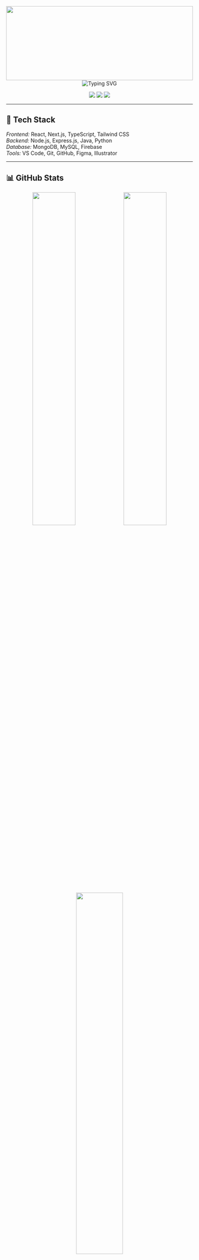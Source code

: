 <div align="center">

<!-- Header -->
<img width="100%" height="200" src="https://capsule-render.vercel.app/api?type=waving&color=gradient&customColorList=12&height=200&section=header&text=Upuli%20Maheshika&fontSize=45&fontColor=fff&animation=twinkling&fontAlignY=35">

<img src="https://readme-typing-svg.demolab.com?font=Fira+Code&size=24&duration=3000&pause=500&color=667EEA&center=true&vCenter=true&width=600&lines=Full+Stack+Developer;Software+Engineer;Problem+Solver;Digital+Solutions+Builder" alt="Typing SVG" />

</div>

<p align="center">
  <img src="https://komarev.com/ghpvc/?username=UMKpp&style=for-the-badge&color=blueviolet" />
  <img src="https://img.shields.io/github/followers/UMKpp?style=for-the-badge&color=blue" />
  <img src="https://img.shields.io/github/stars/UMKpp?style=for-the-badge&color=yellow" />
</p>

---


## 🔧 Tech Stack

*Frontend:* React, Next.js, TypeScript, Tailwind CSS  
*Backend:* Node.js, Express.js, Java, Python  
*Database:* MongoDB, MySQL, Firebase  
*Tools:* VS Code, Git, GitHub, Figma, Illustrator

---

## 📊 GitHub Stats

<div align="center">
  <img src="https://github-readme-stats.vercel.app/api?username=UMKpp&show_icons=true&theme=radical" width="48%">
  <img src="https://github-readme-streak-stats.herokuapp.com/?user=UMKpp&theme=radical" width="48%">
  <br><br>
  <img src="https://github-readme-stats.vercel.app/api/top-langs/?username=UMKpp&layout=compact&theme=radical" width="50%">
  <br><br>
  <img src="https://github-readme-activity-graph.vercel.app/graph?username=UMKpp&theme=gruvbox" width="90%">
</div>

---

## 🤝 Connect with Me

<p align="center">
  <a href="https://www.linkedin.com/in/upuli-kuruppu-15a50732a/"><img src="https://img.shields.io/badge/LinkedIn-0077B5?style=flat&logo=linkedin&logoColor=white"></a>
  <a href="https://www.instagram.com/___upu____/"><img src="https://img.shields.io/badge/Instagram-E4405F?style=flat&logo=instagram&logoColor=white"></a>
  <a href="https://discord.com/users/1208788082342764634"><img src="https://img.shields.io/badge/Discord-5865F2?style=flat&logo=discord&logoColor=white"></a>
</p>

---

<div align="center">
  <h3>"Code is like poetry — beautiful, meaningful, and inspiring."</h3>
  <img src="https://quotes-github-readme.vercel.app/api?type=horizontal&theme=radical" />
</div>

---

<div align="center">
  <img src="https://capsule-render.vercel.app/api?type=waving&color=gradient&customColorList=12&height=100&section=footer">
  <h4>⭐ Star my repositories if you like my work! ⭐</h4>
</div>
